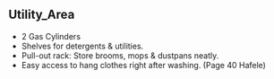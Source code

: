 ## Utility_Area

- 2 Gas Cylinders
- Shelves for detergents & utilities.
- Pull-out rack: Store brooms, mops & dustpans neatly.
- Easy access to hang clothes right after washing. (Page 40 Hafele)
